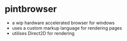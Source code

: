 # pintbrowser
- a wip hardware accelerated browser for windows
- uses a custom markup language for rendering pages
- utilises Direct2D for rendering
